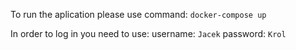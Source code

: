 To run the aplication please use command:
`docker-compose up`

In order to log in you need to use:
username: `Jacek` password: `Krol`